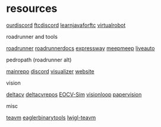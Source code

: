 # resources

[ourdiscord](https://dsc.gg////////////////////////////) 
[ftcdiscord](https://discord.gg/first-tech-challenge)
[learnjavaforftc](https://github.com/alan412/LearnJavaForFTC)
[virtualrobot](https://github.com/Beta8397/virtual_robot)

roadrunner and tools

[roadrunner](https://github.com/acmerobotics/road-runner)
[roadrunnerdocs](https://rr.brott.dev/)
[expressway](https://github.com/j5155/Expressway)
[meepmeep](https://github.com/acmerobotics/MeepMeep)
[liveauto](https://whsrobotics.gitbook.io/whsrobotics-liveauto)

pedropath (roadrunner alt)

[mainrepo](https://github.com/AnyiLin/Pedro-Pathing-Quickstart)
[discord](https://discord.gg/YTwKYwbDRc)
[visualizer](https://pedro-path-generator.vercel.app)
[website](https://pedropathing.com)

vision

[deltacv](https://deltacv.org/)
[deltacvrepos](https://github.com/orgs/deltacv/repositories)
[EOCV-Sim](https://github.com/deltacv/EOCV-Sim)
[visionloop](https://github.com/deltacv/visionloop)
[papervision](https://github.com/deltacv/PaperVision)

misc

[teavm](https://github.com/konsoletyper/teavm)
[eaglerbinarytools](https://github.com/lax1dude/eagler-binary-tools)
[lwjgl-teavm](https://github.com/PeytonPlayz595/LWJGL-TeaVM)
